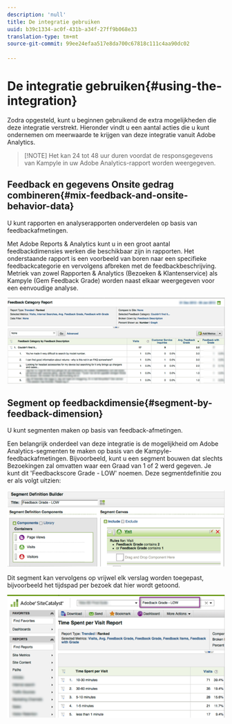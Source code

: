 ```yaml
---
description: 'null'
title: De integratie gebruiken
uuid: b39c1334-ac0f-431b-a34f-27ff9b068e33
translation-type: tm+mt
source-git-commit: 99ee24efaa517e8da700c67818c111c4aa90dc02

---
```



# De integratie gebruiken{#using-the-integration}

Zodra opgesteld, kunt u beginnen gebruikend de extra mogelijkheden die deze integratie verstrekt. Hieronder vindt u een aantal acties die u kunt ondernemen om meerwaarde te krijgen van deze integratie vanuit Adobe Analytics.

> [!NOTE] Het kan 24 tot 48 uur duren voordat de responsgegevens van Kampyle in uw Adobe Analytics-rapport worden weergegeven.

## Feedback en gegevens Onsite gedrag combineren{#mix-feedback-and-onsite-behavior-data}

U kunt rapporten en analyserapporten onderverdelen op basis van feedbackafmetingen.

Met Adobe Reports &amp; Analytics kunt u in een groot aantal feedbackdimensies werken die beschikbaar zijn in rapporten. Het onderstaande rapport is een voorbeeld van boren naar een specifieke feedbackcategorie en vervolgens afbreken met de feedbackbeschrijving. Metriek van zowel Rapporten &amp; Analytics (Bezoeken &amp; Klantenservice) als Kampyle (Gem Feedback Grade) worden naast elkaar weergegeven voor een eenvoudige analyse.

![](assets/feedback_category_report.png)

## Segment op feedbackdimensie{#segment-by-feedback-dimension}

U kunt segmenten maken op basis van feedback-afmetingen.

Een belangrijk onderdeel van deze integratie is de mogelijkheid om Adobe Analytics-segmenten te maken op basis van de Kampyle-feedbackafmetingen. Bijvoorbeeld, kunt u een segment bouwen dat slechts Bezoekingen zal omvatten waar een Graad van 1 of 2 werd gegeven. Je kunt dit &#39;Feedbackscore Grade - LOW&#39; noemen. Deze segmentdefinitie zou er als volgt uitzien:

![](assets/segment_feedback.png)

Dit segment kan vervolgens op vrijwel elk verslag worden toegepast, bijvoorbeeld het tijdspad per bezoek dat hier wordt getoond.

![](assets/time_spent_per_visit.png)
